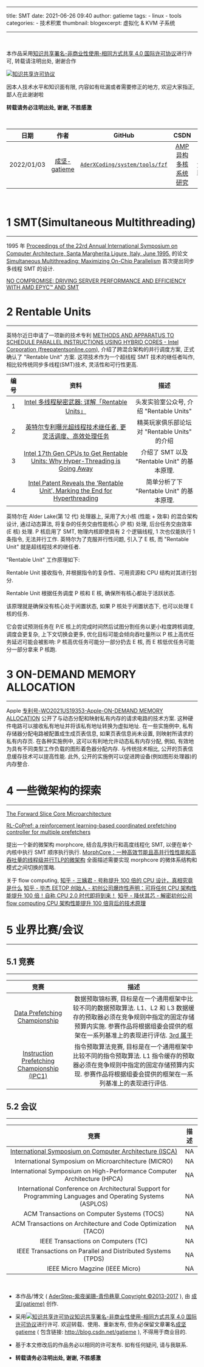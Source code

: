  ---

title: SMT
date: 2021-06-26 09:40
author: gatieme
tags:
    - linux
    - tools
categories:
        - 技术积累
thumbnail:
blogexcerpt: 虚拟化 & KVM 子系统

---

<br>

本作品采用<a rel="license" href="http://creativecommons.org/licenses/by-nc-sa/4.0/">知识共享署名-非商业性使用-相同方式共享 4.0 国际许可协议</a>进行许可, 转载请注明出处, 谢谢合作

<a rel="license" href="http://creativecommons.org/licenses/by-nc-sa/4.0/"><img alt="知识共享许可协议" style="border-width:0" src="https://i.creativecommons.org/l/by-nc-sa/4.0/88x31.png" /></a>

因本人技术水平和知识面有限, 内容如有纰漏或者需要修正的地方, 欢迎大家指正, 鄙人在此谢谢啦

**转载请务必注明出处, 谢谢, 不胜感激**

<br>

| 日期 | 作者 | GitHub| CSDN | BLOG |
| ------- |:-------:|:-------:|:-------:|:-------:|
| 2022/01/03 | [成坚-gatieme](https://kernel.blog.csdn.net) | [`AderXCoding/system/tools/fzf`](https://github.com/gatieme/AderXCoding/tree/master/system/tools/fzf) | [AMP 异构多核系统研究](https://blog.csdn.net/gatieme/article/details/113828826) | [Using FZF to Improve Productivit](https://oskernellab.com/2021/02/15/2021/0215-0001-Using_FZF_to_Improve_Productivity)|


<br>


# 1 SMT(Simultaneous Multithreading)
-------

1995 年 [Proceedings of the 22rd Annual International Symposium on Computer Architecture, Santa Margherita Ligure, Italy, June 1995.](https://dada.cs.washington.edu/smt/papers/isca95abstract.html) 的论文 [Simultaneous Multithreading: Maximizing On-Chip Parallelism](https://dada.cs.washington.edu/smt/papers/isca95abstract.html) 首次提出同步多线程 SMT 的设计.

[NO COMPROMISE: DRIVING SERVER PERFORMANCE AND EFFICIENCY WITH AMD EPYC™ AND SMT](https://www.amd.com/content/dam/amd/en/documents/epyc-business-docs/white-papers/amd-epyc-smt-technology-brief.pdf)

# 2 Rentable Units
-------


英特尔近日申请了一项新的技术专利 [METHODS AND APPARATUS TO SCHEDULE PARALLEL INSTRUCTIONS USING HYBRID CORES - Intel Corporation (freepatentsonline.com)](https://www.freepatentsonline.com/y2023/0168898.html), 介绍了跨混合架构的并行调度方案, 正式确认了 "Rentable Unit" 方案. 这项技术作为一个超线程 SMT 技术的继任者叫作, 相比较传统同步多线程(SMT)技术, 灵活性和可行性更高.

| 编号 | 资料 | 描述 |
|:---:|:----:|:---:|
| 1 | [Intel 多线程秘密武器: 详解「Rentable Units」](https://mp.weixin.qq.com/s/sR9aKrkAlDTWLWVV7bJWxg) |  头发实验室公众号, 介绍 "Rentable Units" |
| 2 | [英特尔专利曝光超线程技术继任者, 更灵活调度、高效处理任务](https://ngabbs.com/read.php?&tid=37385627) | 精英玩家俱乐部论坛对 "Rentable Units" 的介绍 |
| 3 | [Intel 17th Gen CPUs to Get Rentable Units: Why Hyper-Threading is Going Away](https://www.hardwaretimes.com/intel-15th-gen-cpus-to-get-rentable-units-why-hyper-threading-is-going-away) | 介绍了 SMT 以及 "Rentable Unit" 的基本原理. |
| 4 | [Intel Patent Reveals the ‘Rentable Unit’, Marking the End for Hyperthreading](https://appuals.com/intel-rentable-unit-patent) | 简单分析了下 "Rentable Unit" 的基本原理. |

英特尔在 Alder Lake(第 12 代) 处理器上, 采用了大小核 (性能 + 效率) 的混合架构设计, 通过动态算法, 将复杂的任务交由性能核心 (P 核) 处理, 后台任务交由效率 (E 核) 处理. P 核启用了 SMT, 物理内核即使具有 2 个逻辑线程, 1 次也仅能执行 1 条指令, 无法并行工作. 英特尔为了克服并行性问题, 引入了 E 核, 而 "Rentable Unit" 就是超线程技术的继任者.

"Rentable Unit" 工作原理如下:

Rentable Unit 接收指令, 并根据指令的复杂性、可用资源和 CPU 结构对其进行划分.

Rentable Unit 根据任务调度 P 核和 E 核, 确保所有核心都处于活跃状态.

该原理就是确保没有核心处于闲置状态, 如果 P 核处于闲置状态下, 也可以处理 E 核的任务.

它会尝试预测任务在 P/E 核上的完成时间然后试图分割任务以更小粒度跨核调度, 调度会更复杂, 上下文切换会更多, 优化目标可能会倾向吞吐量所以 P 核上高优任务延迟可能会被影响: P 核高优任务可能分一部分扔去 E 核, 而 E 核低优任务可能分一部分拿来 P 核跑.



# 3 ON-DEMAND MEMORY ALLOCATION
-------


Apple [专利号-WO2021US19353-Apple-ON-DEMAND MEMORY ALLOCATION](https://xueshu.baidu.com/usercenter/paper/show?paperid=102r0eg05d3q02p0mh7c0v60eu667084) 公开了与动态分配和映射私有内存的请求电路的技术方案. 这种硬件电路可以接收私有地址并将该私有地址转换为虚拟地址. 在一些实施例中, 私有存储器分配电路被配置成生成页表信息, 如果页表信息尚未设置, 则映射所请求的私有内存页. 在各种实施例中, 这可以有利地允许动态私有内存分配, 例如, 有效地为具有不同类型工作负载的图形着色器分配内存. 与传统技术相比, 公开的页表信息缓存技术可以提高性能. 此外, 公开的实施例可以促进跨设备(例如图形处理器)的内存整合.



# 4 一些微架构的探索
-------

[The Forward Slice Core Microarchitecture](https://dl.acm.org/doi/10.1145/3410463.3414629)

[RL-CoPref: a reinforcement learning-based coordinated prefetching controller for multiple prefetchers](https://link.springer.com/article/10.1007/s11227-024-05938-9)

提出一个新的微架构 morphcore, 结合乱序执行和高度线程化 SMT, 以便在单个内核中执行 SMT 顺序执行执行. [MorphCore：一种高效节能且高并行性性能和高吞吐量的线程级并行TLP的微架构](https://zhuanlan.zhihu.com/p/45692673) 全面描述需要实现 morphcore 的微体系结构和模式之间切换的策略.


关于 flow computing,
[知乎 - 三姨君 - 号称提升 100 倍的 CPU 设计，真相究竟是什么](https://zhuanlan.zhihu.com/p/703697115)
[知乎 - 毕杰 EETOP 创始人 - 初创公司爆炸性声明：可将任何 CPU 架构性能提升 100 倍！自称 CPU 2.0 时代即将到来！](https://zhuanlan.zhihu.com/p/703140692)
[知乎 - 降伏其芯 - 解密初创公司 flow computing CPU 架构性能提升 100 倍背后的技术原理](https://zhuanlan.zhihu.com/p/703736037)



# 5 业界比赛/会议
-------

## 5.1 竞赛
-------

| 竞赛 | 描述 |
|:---:|:----:|
| [Data Prefetching Championship](https://dpc3.compas.cs.stonybrook.edu) | 数据预取锦标赛, 目标是在一个通用框架中比较不同的数据预取算法. L1、L2 和 L3 数据缓存的预取器必须在竞争规则中指定的固定存储预算内实施. 参赛作品将根据组委会提供的框架在一系列基准上的表现进行评估. [3rd 属于](https://dpc3.compas.cs.stonybrook.edu) |
| [Instruction Prefetching Championship (IPC1)](https://research.ece.ncsu.edu/ipc/welcome) | 指令预取算法竞赛, 目标是在一个通用框架中比较不同的指令预取算法. L1 指令缓存的预取器必须在竞争规则中指定的固定存储预算内实现. 参赛作品将根据组委会提供的框架在一系列基准上的表现进行评估. |



## 5.2 会议
-------


| 竞赛 | 描述 |
|:---:|:----:|
| [International Symposium on Computer Architecture (ISCA)](https://dblp.uni-trier.de/db/conf/isca/index.html) | NA |
| International Symposium on Microarchitecture (MICRO) | NA |
| International Symposium on High-Performance Computer Architecture (HPCA) | NA |
| International Conference on Architectural Support for Programming Languages and Operating Systems (ASPLOS) | NA |
| ACM Transactions on Computer Systems (TOCS) | NA |
| ACM Transactions on Architecture and Code Optimization (TACO) | NA |
| IEEE Transactions on Computers (TC) | NA |
| IEEE Transactions on Parallel and Distributed Systems (TPDS) | NA |
| IEEE Micro Magzine (IEEE Micro) | NA |






<br>

*   本作品/博文 ( [AderStep-紫夜阑珊-青伶巷草 Copyright ©2013-2017](http://blog.csdn.net/gatieme) ), 由 [成坚(gatieme)](http://blog.csdn.net/gatieme) 创作.

*   采用<a rel="license" href="http://creativecommons.org/licenses/by-nc-sa/4.0/"><img alt="知识共享许可协议" style="border-width:0" src="https://i.creativecommons.org/l/by-nc-sa/4.0/88x31.png" /></a><a rel="license" href="http://creativecommons.org/licenses/by-nc-sa/4.0/">知识共享署名-非商业性使用-相同方式共享 4.0 国际许可协议</a>进行许可. 欢迎转载、使用、重新发布, 但务必保留文章署名[成坚gatieme](http://blog.csdn.net/gatieme) ( 包含链接: http://blog.csdn.net/gatieme ), 不得用于商业目的.

*   基于本文修改后的作品务必以相同的许可发布. 如有任何疑问, 请与我联系.

*   **转载请务必注明出处, 谢谢, 不胜感激**
<br>
